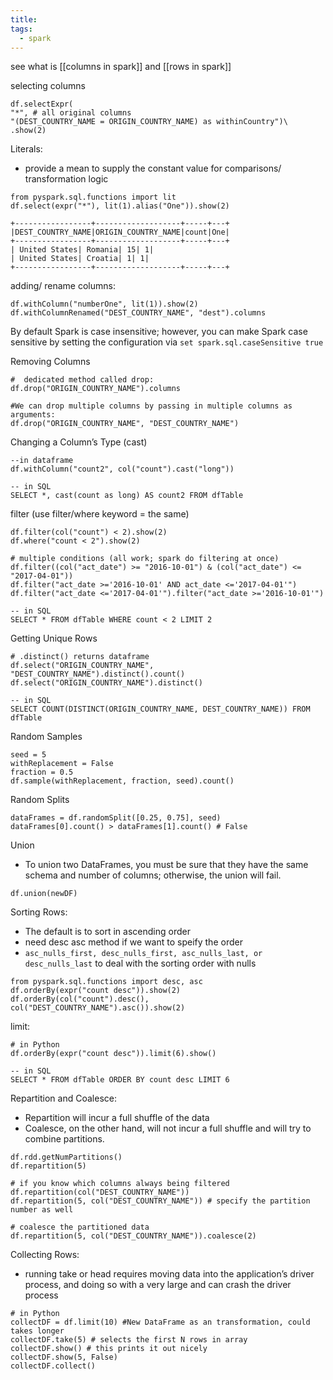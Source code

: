 ```yaml
---
title: 
tags:
  - spark
---
```

see what is [[columns in spark]] and [[rows in spark]]

selecting columns
```
df.selectExpr(
"*", # all original columns
"(DEST_COUNTRY_NAME = ORIGIN_COUNTRY_NAME) as withinCountry")\
.show(2)
```

Literals:
- provide a mean to supply the constant value for comparisons/ transformation logic
```
from pyspark.sql.functions import lit
df.select(expr("*"), lit(1).alias("One")).show(2)

+-----------------+-------------------+-----+---+
|DEST_COUNTRY_NAME|ORIGIN_COUNTRY_NAME|count|One|
+-----------------+-------------------+-----+---+
| United States| Romania| 15| 1|
| United States| Croatia| 1| 1|
+-----------------+-------------------+-----+---+
```

adding/ rename columns:
```
df.withColumn("numberOne", lit(1)).show(2)
df.withColumnRenamed("DEST_COUNTRY_NAME", "dest").columns
```

By default Spark is case insensitive; however, you can make Spark case sensitive by setting the
configuration via `set spark.sql.caseSensitive true`

Removing Columns
```
#  dedicated method called drop:
df.drop("ORIGIN_COUNTRY_NAME").columns

#We can drop multiple columns by passing in multiple columns as arguments:
df.drop("ORIGIN_COUNTRY_NAME", "DEST_COUNTRY_NAME")
```

Changing a Column’s Type (cast)
```
--in dataframe
df.withColumn("count2", col("count").cast("long"))

-- in SQL
SELECT *, cast(count as long) AS count2 FROM dfTable
```

filter (use filter/where keyword = the same)
```
df.filter(col("count") < 2).show(2)
df.where("count < 2").show(2)

# multiple conditions (all work; spark do filtering at once)
df.filter((col("act_date") >= "2016-10-01") & (col("act_date") <= "2017-04-01"))
df.filter("act_date >='2016-10-01' AND act_date <='2017-04-01'")
df.filter("act_date <='2017-04-01'").filter("act_date >='2016-10-01'")

-- in SQL
SELECT * FROM dfTable WHERE count < 2 LIMIT 2
```

Getting Unique Rows
```
# .distinct() returns dataframe
df.select("ORIGIN_COUNTRY_NAME", "DEST_COUNTRY_NAME").distinct().count()
df.select("ORIGIN_COUNTRY_NAME").distinct()

-- in SQL
SELECT COUNT(DISTINCT(ORIGIN_COUNTRY_NAME, DEST_COUNTRY_NAME)) FROM dfTable
```

Random Samples
```
seed = 5
withReplacement = False
fraction = 0.5
df.sample(withReplacement, fraction, seed).count()
```

Random Splits
```
dataFrames = df.randomSplit([0.25, 0.75], seed)
dataFrames[0].count() > dataFrames[1].count() # False
```

Union
- To union two DataFrames, you must be sure that they have the same schema and number of columns; otherwise, the union will fail.
```
df.union(newDF)
```

Sorting Rows:
- The default is to sort in ascending order
- need desc asc method if we want to speify the order
- `asc_nulls_first, desc_nulls_first, asc_nulls_last, or desc_nulls_last` to deal with the sorting order with nulls
```
from pyspark.sql.functions import desc, asc
df.orderBy(expr("count desc")).show(2)
df.orderBy(col("count").desc(), col("DEST_COUNTRY_NAME").asc()).show(2)
```

limit:
```
# in Python
df.orderBy(expr("count desc")).limit(6).show()

-- in SQL
SELECT * FROM dfTable ORDER BY count desc LIMIT 6
```

Repartition and Coalesce:
- Repartition will incur a full shuffle of the data
- Coalesce, on the other hand, will not incur a full shuffle and will try to combine partitions.
```
df.rdd.getNumPartitions()
df.repartition(5)

# if you know which columns always being filtered
df.repartition(col("DEST_COUNTRY_NAME"))
df.repartition(5, col("DEST_COUNTRY_NAME")) # specify the partition number as well

# coalesce the partitioned data
df.repartition(5, col("DEST_COUNTRY_NAME")).coalesce(2)
```

Collecting Rows:
- running take or head requires moving data into the application’s driver process, and doing so with  a very large and can crash the driver process
```
# in Python
collectDF = df.limit(10) #New DataFrame as an transformation, could takes longer
collectDF.take(5) # selects the first N rows in array
collectDF.show() # this prints it out nicely
collectDF.show(5, False) 
collectDF.collect()
```

